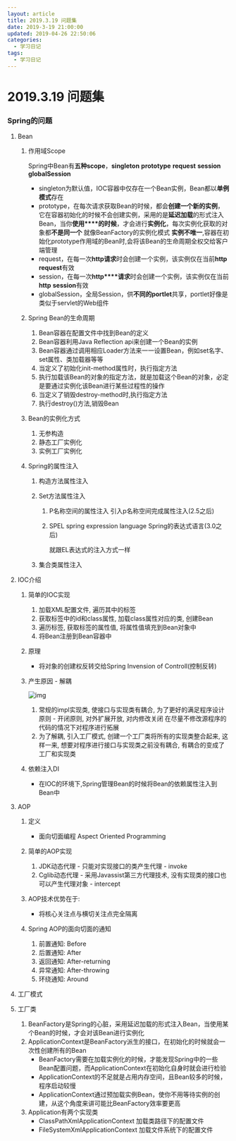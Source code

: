 ```yaml
---
layout: article
title: 2019.3.19 问题集
date: 2019-3-19 21:00:00
updated: 2019-04-26 22:50:06
categories: 
  - 学习日记
tags: 
  - 学习日记
---
```


# 2019.3.19 问题集

### Spring的问题

1. Bean

   1. 作用域Scope

      Spring中Bean有**五种scope**，**singleton** **prototype** **request** **session** **globalSession**  

      - singleton为默认值，IOC容器中仅存在一个Bean实例，Bean都以**单例模式**存在 
      - prototype，在每次请求获取Bean的时候，都会**创建一个新的实例**，它在容器初始化的时候不会创建实例，采用的是**延迟加载**的形式注入Bean，当你**使用****的时候**，才会进行**实例化**，每次实例化获取的对象都**不是同一个** 就像BeanFactory的实例化模式 **实例不唯一**,容器在初始化prototype作用域的Bean时,会将该Bean的生命周期全权交给客户端管理
      -  request，在每一次**http请求**时会创建一个实例，该实例仅在当前**http** **request**有效 
      - session，在每一次**http****请求**时会创建一个实例，该实例仅在当前**http** **session**有效 
      - globalSession，全局Session，供**不同的portlet**共享，portlet好像是类似于servlet的Web组件

   2. Spring Bean的生命周期

      1. Bean容器在配置文件中找到Bean的定义
      2. Bean容器利用Java Reflection api来创建一个Bean的实例
      3. Bean容器通过调用相应Loader方法来一一设置Bean，例如set名字、set属性、类加载器等等
      4. 当定义了初始化init-method属性时，执行指定方法
      5. 执行加载该Bean的对象的指定方法，就是加载这个Bean的对象，必定是要通过实例化该Bean进行某些过程性的操作
      6. 当定义了销毁destroy-method时,执行指定方法
      7. 执行destroy()方法,销毁Bean

   3. Bean的实例化方式

      1. 无参构造
      2. 静态工厂实例化
      3. 实例工厂实例化

   4. Spring的属性注入

      1. 构造方法属性注入

      2. Set方法属性注入

         1. P名称空间的属性注入 引入p名称空间完成属性注入(2.5之后)

         2. SPEL spring expression language Spring的表达式语言(3.0之后)

            就跟EL表达式的注入方式一样

      3. 集合类属性注入

2. IOC介绍

   1. 简单的IOC实现

      1. 加载XML配置文件, 遍历其中的标签
      2. 获取标签中的id和class属性, 加载class属性对应的类, 创建Bean
      3. 遍历标签, 获取标签的属性值, 将属性值填充到Bean对象中
      4. 将Bean注册到Bean容器中

   2. 原理

      - 将对象的创建权反转交给Spring Invension of Controll(控制反转)

   3. 产生原因 - 解耦

      ![img](file:///C:\Users\16475\AppData\Local\Temp\ksohtml5680\wps1.jpg)

      1. 常规的impl实现类, 使接口与实现类有耦合, 为了更好的满足程序设计原则 - 开闭原则, 对外扩展开放, 对内修改关闭 在尽量不修改源程序的代码的情况下对程序进行拓展
      2. 为了解耦, 引入工厂模式, 创建一个工厂类将所有的实现类整合起来, 这样一来, 想要对程序进行接口与实现类之前没有耦合, 有耦合的变成了工厂和实现类

   4. 依赖注入DI

      - 在IOC的环境下,Spring管理Bean的时候将Bean的依赖属性注入到Bean中

3. AOP

   1. 定义

      - 面向切面编程 Aspect Oriented Programming
   2. 简单的AOP实现
      1. JDK动态代理 - 只能对实现接口的类产生代理 - invoke
      2. Cglib动态代理 - 采用Javassist第三方代理技术, 没有实现类的接口也可以产生代理对象 - intercept
   3. AOP技术优势在于:

      - 将核心关注点与横切关注点完全隔离
   4. Spring AOP的面向切面的通知
      1. 前置通知: Before
      2. 后置通知: After
      3. 返回通知: After-returning
      4. 异常通知: After-throwing
      5. 环绕通知: Around
4. 工厂模式
5. 工厂类

   1. BeanFactory是Spring的心脏，采用延迟加载的形式注入Bean，当使用某个Bean的时候，才会对该Bean进行实例化
   2. ApplicationContext是BeanFactory派生的接口，在初始化的时候就会一次性创建所有的Bean
      - BeanFactory需要在加载实例化的时候，才能发现Spring中的一些Bean配置问题，而ApplicationContext在初始化自身时就会进行检验
      - ApplicationContext的不足就是占用内存空间，且Bean较多的时候，程序启动较慢
      - ApplicationContext通过预加载实例Bean，使你不用等待实例的创建，从这个角度来讲可能比BeanFactory效率要更高
   3. Application有两个实现类
      - ClassPathXmlApplicationContext 加载类路径下的配置文件
      - FileSystemXmlApplicationContext 加载文件系统下的配置文件